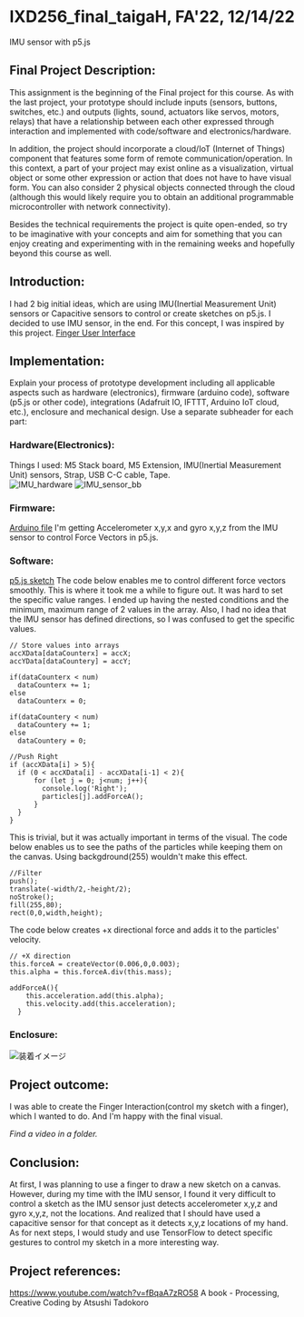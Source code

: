 # IXD256_final_taigaH, FA'22, 12/14/22
IMU sensor with p5.js

## Final Project Description: 
This assignment is the beginning of the Final project for this course. As with the last project, your prototype should include inputs (sensors, buttons, switches, etc.) and outputs (lights, sound, actuators like servos, motors, relays) that have a relationship between each other expressed through interaction and implemented with code/software and electronics/hardware.

In addition, the project should incorporate a cloud/IoT (Internet of Things) component that features some form of remote communication/operation.  In this context, a part of your project may exist online as a visualization, virtual object or some other expression or action that does not have to have visual form.  You can also consider 2 physical objects connected through the cloud (although this would likely require you to obtain an additional programmable microcontroller with network connectivity).

Besides the technical requirements the project is quite open-ended, so try to be imaginative with your concepts and aim for something that you can enjoy creating and experimenting with in the remaining weeks and hopefully beyond this course as well.

## Introduction:
I had 2 big initial ideas, which are using IMU(Inertial Measurement Unit) sensors or Capacitive sensors to control or create sketches on p5.js. I decided to use IMU sensor, in the end. For this concept, I was inspired by this project. [Finger User Interface](https://experiments.withgoogle.com/finger-user-interface)

## Implementation:
Explain your process of prototype development including all applicable aspects such as hardware (electronics), firmware (arduino code), software (p5.js or other code), integrations (Adafruit IO, IFTTT, Arduino IoT cloud, etc.), enclosure and mechanical design. Use a separate subheader for each part:
### Hardware(Electronics):
Things I used: M5 Stack board, M5 Extension, IMU(Inertial Measurement Unit) sensors, Strap, USB C-C cable, Tape.  
![IMU_hardware](https://user-images.githubusercontent.com/118408939/207998460-e69c7d56-b344-42b0-88ba-bc0b7a962c9d.jpg)
![IMU_sensor_bb](https://user-images.githubusercontent.com/118408939/208061272-6aee2e29-3814-433c-a484-9d3e189ed4b9.jpg)
### Firmware:
[Arduino file](https://create.arduino.cc/editor/taiga12/88f52f17-0aa0-4d80-be52-31f066dd38c8)
I'm getting Accelerometer x,y,x and gyro x,y,z from the IMU sensor to control Force Vectors in p5.js.
### Software:
[p5.js sketch](https://editor.p5js.org/tharuyama/sketches/hRd596Xwx)
The code below enables me to control different force vectors smoothly. This is where it took me a while to figure out. It was hard to set the specific value ranges. I ended up having the nested conditions and the minimum, maximum range of 2 values in the array. Also, I had no idea that the IMU sensor has defined directions, so I was confused to get the specific values.
```
// Store values into arrays
accXData[dataCounterx] = accX;  
accYData[dataCountery] = accY;

if(dataCounterx < num)
  dataCounterx += 1;
else
  dataCounterx = 0;

if(dataCountery < num)
  dataCountery += 1;
else
  dataCountery = 0;

//Push Right
if (accXData[i] > 5){
  if (0 < accXData[i] - accXData[i-1] < 2){
      for (let j = 0; j<num; j++){
        console.log('Right');
        particles[j].addForceA();
      }
  }
}
```
This is trivial, but it was actually important in terms of the visual. The code below enables us to see the paths of the particles while keeping them on the canvas. Using backgdround(255) wouldn't make this effect.
```
//Filter
push();
translate(-width/2,-height/2);
noStroke();
fill(255,80);
rect(0,0,width,height);
```
The code below creates +x directional force and adds it to the particles' velocity.
```
// +X direction
this.forceA = createVector(0.006,0,0.003);
this.alpha = this.forceA.div(this.mass);

addForceA(){
    this.acceleration.add(this.alpha);
    this.velocity.add(this.acceleration);
  }
```
### Enclosure:
![装着イメージ](https://user-images.githubusercontent.com/118408939/207998802-88e010ef-d50f-4f1b-b14f-6222d2ac0eec.jpg)

## Project outcome:
I was able to create the Finger Interaction(control my sketch with a finger), which I wanted to do. And I'm happy with the final visual.

*Find a video in a folder.*

## Conclusion:
At first, I was planning to use a finger to draw a new sketch on a canvas. However, during my time with the IMU sensor, I found it very difficult to control a sketch as the IMU sensor just detects accelerometer x,y,z and gyro x,y,z, not the locations. And realized that I should have used a capacitive sensor for that concept as it detects x,y,z locations of my hand. As for next steps, I would study and use TensorFlow to detect specific gestures to control my sketch in a more interesting way.

## Project references:
https://www.youtube.com/watch?v=fBqaA7zRO58
A book - Processing, Creative Coding by Atsushi Tadokoro


